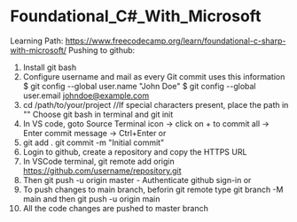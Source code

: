 # Foundational_C#_With_Microsoft

Learning Path: https://www.freecodecamp.org/learn/foundational-c-sharp-with-microsoft/
Pushing to github:
  1. Install git bash
  2. Configure username and mail as every Git commit uses this information
    $ git config --global user.name "John Doe"
    $ git config --global user.email johndoe@example.com
  3. cd /path/to/your/project  //If special characters present, place the path in ""
     Choose git bash in terminal and git init
  4. In VS code, goto Source Terminal icon -> click on + to commit all -> Enter commit message -> Ctrl+Enter
  or
  4. git add .
     git commit -m "Initial commit"
  5. Login to github, create a repository and copy the HTTPS URL
  6. In VSCode terminal, git remote add origin https://github.com/username/repository.git
  7. Then git push -u origin master - Authenticate github sign-in
  or
  8. To push changes to main branch, beforin git remote type git branch -M main and then git push -u origin main
  9. All the code changes are pushed to master branch
